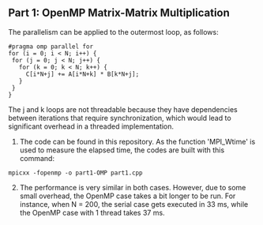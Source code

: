## Part 1: OpenMP Matrix-Matrix Multiplication
The parallelism can be applied to the outermost loop, as follows:
 ```
 #pragma omp parallel for
for (i = 0; i < N; i++) {
  for (j = 0; j < N; j++) {
    for (k = 0; k < N; k++) {
      C[i*N+j] += A[i*N+k] * B[k*N+j];
    }
  }
}
 ```
 The j and k loops are not threadable because they have dependencies between iterations that require synchronization, which would lead to significant overhead in a threaded implementation.

  1. The code can be found in this repository. As the function 'MPI_Wtime' is used to measure the elapsed time, the codes are built with this command:
  ```
  mpicxx -fopenmp -o part1-OMP part1.cpp
  ```
  2. The performance is very similar in both cases. However, due to some small overhead, the OpenMP case takes a bit longer to be run. For instance, when N = 200, the serial case gets executed in 33 ms, while the OpenMP case with 1 thread takes 37 ms.
